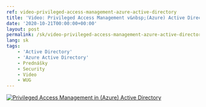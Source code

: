 ```yaml
---
ref: video-privileged-access-management-azure-active-directory
title: 'Video: Privileged Access Management v&nbsp;(Azure) Active Directory (WUG)'
date: '2020-10-21T00:00:00+00:00'
layout: post
permalink: /sk/video-privileged-access-management-azure-active-directory/
lang: sk
tags:
    - 'Active Directory'
    - 'Azure Active Directory'
    - Prednášky
    - Security
    - Video
    - WUG
---
```


[![Privileged Access Management in (Azure) Active Directory](https://wug.cz/online/akce/GetFile.ashx?PhotoID=3242&ThumbnailSizeName=detail)](https://wug.cz/zaznamy/651-WUG-Days-2020-Privileged-Access-Management-in-Azure-Active-Directory)
